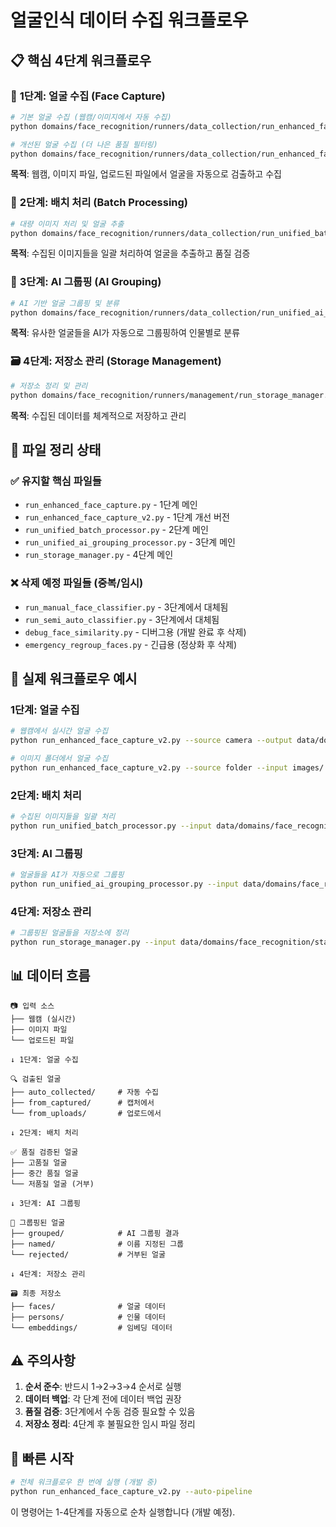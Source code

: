 # 얼굴인식 데이터 수집 워크플로우

## 📋 핵심 4단계 워크플로우

### 🎯 **1단계: 얼굴 수집 (Face Capture)**
```bash
# 기본 얼굴 수집 (웹캠/이미지에서 자동 수집)
python domains/face_recognition/runners/data_collection/run_enhanced_face_capture.py

# 개선된 얼굴 수집 (더 나은 품질 필터링)
python domains/face_recognition/runners/data_collection/run_enhanced_face_capture_v2.py
```

**목적**: 웹캠, 이미지 파일, 업로드된 파일에서 얼굴을 자동으로 검출하고 수집

### 🔄 **2단계: 배치 처리 (Batch Processing)**
```bash
# 대량 이미지 처리 및 얼굴 추출
python domains/face_recognition/runners/data_collection/run_unified_batch_processor.py
```

**목적**: 수집된 이미지들을 일괄 처리하여 얼굴을 추출하고 품질 검증

### 🤖 **3단계: AI 그룹핑 (AI Grouping)**
```bash
# AI 기반 얼굴 그룹핑 및 분류
python domains/face_recognition/runners/data_collection/run_unified_ai_grouping_processor.py
```

**목적**: 유사한 얼굴들을 AI가 자동으로 그룹핑하여 인물별로 분류

### 🗃️ **4단계: 저장소 관리 (Storage Management)**
```bash
# 저장소 정리 및 관리
python domains/face_recognition/runners/management/run_storage_manager.py
```

**목적**: 수집된 데이터를 체계적으로 저장하고 관리

## 📁 파일 정리 상태

### ✅ **유지할 핵심 파일들**
- `run_enhanced_face_capture.py` - 1단계 메인
- `run_enhanced_face_capture_v2.py` - 1단계 개선 버전
- `run_unified_batch_processor.py` - 2단계 메인
- `run_unified_ai_grouping_processor.py` - 3단계 메인
- `run_storage_manager.py` - 4단계 메인

### ❌ **삭제 예정 파일들 (중복/임시)**
- `run_manual_face_classifier.py` - 3단계에서 대체됨
- `run_semi_auto_classifier.py` - 3단계에서 대체됨
- `debug_face_similarity.py` - 디버그용 (개발 완료 후 삭제)
- `emergency_regroup_faces.py` - 긴급용 (정상화 후 삭제)

## 🔄 **실제 워크플로우 예시**

### 1단계: 얼굴 수집
```bash
# 웹캠에서 실시간 얼굴 수집
python run_enhanced_face_capture_v2.py --source camera --output data/domains/face_recognition/raw_input/captured

# 이미지 폴더에서 얼굴 수집
python run_enhanced_face_capture_v2.py --source folder --input images/ --output data/domains/face_recognition/raw_input/uploads
```

### 2단계: 배치 처리
```bash
# 수집된 이미지들을 일괄 처리
python run_unified_batch_processor.py --input data/domains/face_recognition/raw_input --output data/domains/face_recognition/detected_faces
```

### 3단계: AI 그룹핑
```bash
# 얼굴들을 AI가 자동으로 그룹핑
python run_unified_ai_grouping_processor.py --input data/domains/face_recognition/detected_faces --output data/domains/face_recognition/staging
```

### 4단계: 저장소 관리
```bash
# 그룹핑된 얼굴들을 저장소에 정리
python run_storage_manager.py --input data/domains/face_recognition/staging --register-persons
```

## 📊 **데이터 흐름**

```
📷 입력 소스
├── 웹캠 (실시간)
├── 이미지 파일
└── 업로드된 파일

↓ 1단계: 얼굴 수집

🔍 검출된 얼굴
├── auto_collected/     # 자동 수집
├── from_captured/      # 캡처에서
└── from_uploads/       # 업로드에서

↓ 2단계: 배치 처리

✅ 품질 검증된 얼굴
├── 고품질 얼굴
├── 중간 품질 얼굴
└── 저품질 얼굴 (거부)

↓ 3단계: AI 그룹핑

👥 그룹핑된 얼굴
├── grouped/            # AI 그룹핑 결과
├── named/              # 이름 지정된 그룹
└── rejected/           # 거부된 얼굴

↓ 4단계: 저장소 관리

🗃️ 최종 저장소
├── faces/              # 얼굴 데이터
├── persons/            # 인물 데이터
└── embeddings/         # 임베딩 데이터
```

## ⚠️ **주의사항**

1. **순서 준수**: 반드시 1→2→3→4 순서로 실행
2. **데이터 백업**: 각 단계 전에 데이터 백업 권장
3. **품질 검증**: 3단계에서 수동 검증 필요할 수 있음
4. **저장소 정리**: 4단계 후 불필요한 임시 파일 정리

## 🚀 **빠른 시작**

```bash
# 전체 워크플로우 한 번에 실행 (개발 중)
python run_enhanced_face_capture_v2.py --auto-pipeline
```

이 명령어는 1-4단계를 자동으로 순차 실행합니다 (개발 예정). 